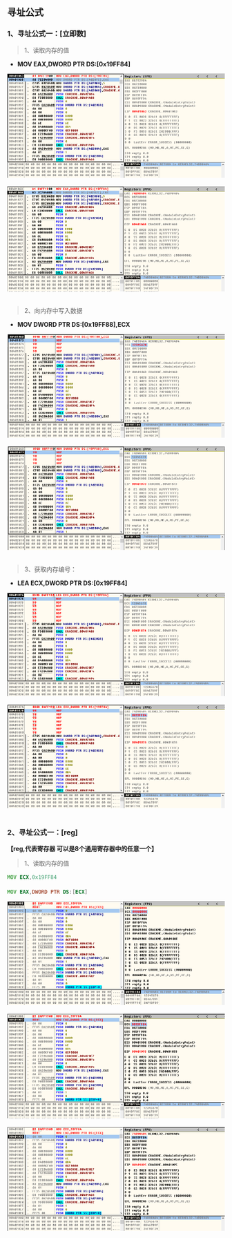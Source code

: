 ## 寻址公式

### 1、寻址公式一：[立即数]
> 1、读取内存的值
- **MOV EAX,DWORD PTR DS:[0x19FF84]**
<div align="center"> <img src="../images/memory//_1_1_1_memory.png" width=""/> </div><br>

<div align="center"> <img src="../images/memory//_1_1_2_memory.png" width=""/> </div><br>

> 2、向内存中写入数据
- **MOV DWORD PTR DS:[0x19FF88],ECX**
<div align="center"> <img src="../images/memory//_1_2_1_memory.png" width=""/> </div><br>

<div align="center"> <img src="../images/memory//_1_2_2_memory.png" width=""/> </div><br>

> 3、获取内存编号：
- **LEA ECX,DWORD PTR DS:[0x19FF84]**
<div align="center"> <img src="../images/memory//_1_3_1_memory.png" width=""/> </div><br>

<div align="center"> <img src="../images/memory//_1_3_2_memory.png" width=""/> </div><br>

### 2、寻址公式一：[reg]
**【reg,代表寄存器 可以是8个通用寄存器中的任意一个】**
> 1、读取内存的值
```asm
MOV ECX,0x19FF84

MOV EAX,DWORD PTR DS:[ECX]
```
<div align="center"> <img src="../images/memory//_2_1_1_memory.png" width=""/> </div><br>
<div align="center"> <img src="../images/memory//_2_1_2_memory.png" width=""/> </div><br>
<div align="center"> <img src="../images/memory//_2_1_3_memory.png" width=""/> </div><br>